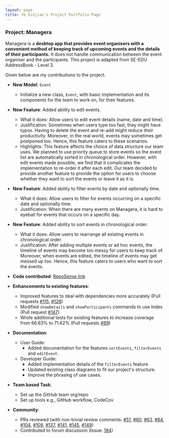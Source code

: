 ```yaml
---
layout: page
title: Ye Xinjian's Project Portfolio Page
---
```


### Project: Managera

Managera is a **desktop app that provides event organisers with a convenient method of keeping track of upcoming events and the details of their participants.**
It does not handle communication between the event organiser and the participants. This project is adapted from SE-EDU AddressBook - Level 3.

Given below are my contributions to the project.

* **New Model**: `Event`
    * Initialize a new class, `Event`, with basic implementation and its components for the team to work on, for their features.

* **New Feature**: Added ability to edit events.
    * What it does: Allow users to edit event details (name, date and time).
    * Justification: Sometimes when users type too fast, they might have typos. Having to delete the event and re-add might reduce their productivity.
      Moreover, in the real world, events may sometimes get postponed too. Hence, this feature caters to these scenarios.
    * Highlights: This feature affects the choice of data structure our team uses. We planned to use priority queue to store events so the event list are automatically
      sorted in chronological order. However, with edit events made possible, we find that it complicates the implementation to re-order it after each edit. Our team decided to
      provide another feature to provide the option for users to choose whether they want to sort the events or leave it as it is.

* **New Feature**: Added ability to filter events by date and optionally time.
    * What it does: Allow users to filter for events occurring on a specific date and optionally time.
    * Justification: When there are many events on Managera, it is hard to eyeball for events that occurs on a specific day.

* **New Feature**: Added ability to sort events in chronological order.
    * What it does: Allow users to rearrange all existing events in chronological order.
    * Justification: After adding multiple events or ad hoc events, the timeline of events may become too messy for users to keep track of.
      Moreover, when events are edited, the timeline of events may get messed up too. Hence, this feature caters to users who want to sort the events.

  
* **Code contributed**: [RepoSense link](https://nus-cs2103-ay2122s1.github.io/tp-dashboard/?search=AY2122S1-CS2103T-T10-2&sort=groupTitle&sortWithin=title&timeframe=commit&mergegroup=&groupSelect=groupByRepos&breakdown=true&checkedFileTypes=docs~functional-code~test-code~other&since=2021-09-17&tabOpen=true&tabType=authorship&tabAuthor=XXJJXJ&tabRepo=AY2122S1-CS2103T-T10-2%2Ftp%5Bmaster%5D&authorshipIsMergeGroup=false&authorshipFileTypes=docs~functional-code~test-code~other&authorshipIsBinaryFileTypeChecked=false)


* **Enhancements to existing features**:
    * Improved features to deal with dependencies more accurately (Pull requests [\#115](https://github.com/AY2122S1-CS2103T-T10-2/tp/pull/115/files), [\#126](https://github.com/AY2122S1-CS2103T-T10-2/tp/pull/126))
    * Modified `showDetails` and `showParticipants` commands to use Index (Pull request [\#147](https://github.com/AY2122S1-CS2103T-T10-2/tp/pull/147))
    * Wrote additional tests for existing features to increase coverage from 66.63% to 71.62% (Pull requests [\#89](https://github.com/AY2122S1-CS2103T-T10-2/tp/pull/89))


* **Documentation**:
    * User Guide:
      * Added documentation for the features `sortEvents`, `filterEvents` and `editEvent`.
    * Developer Guide:
      * Added implementation details of the `filterEvents` feature.
      * Updated existing class diagrams to fit our project's structure.
      * Improve the phrasing of use cases.


* **Team based Task**:
    * Set up the GitHub team org/repo
    * Set up tools e.g., GitHub workflow, CodeCov


* **Community**:
    * PRs reviewed (with non-trivial review comments: [\#51](https://github.com/AY2122S1-CS2103T-T10-2/tp/pull/51), [\#60](https://github.com/AY2122S1-CS2103T-T10-2/tp/pull/60#discussion_r720779380), [\#63](https://github.com/AY2122S1-CS2103T-T10-2/tp/pull/63), [\#84](https://github.com/AY2122S1-CS2103T-T10-2/tp/pull/84), [\#104](https://github.com/AY2122S1-CS2103T-T10-2/tp/pull/104), [\#109](https://github.com/AY2122S1-CS2103T-T10-2/tp/pull/109), [\#137](https://github.com/AY2122S1-CS2103T-T10-2/tp/pull/137), [\#141](https://github.com/AY2122S1-CS2103T-T10-2/tp/pull/141), [\#145](https://github.com/AY2122S1-CS2103T-T10-2/tp/pull/145), [\#149](https://github.com/AY2122S1-CS2103T-T10-2/tp/pull/149))
    * Contributed to forum discussion (Issue: [184](https://github.com/nus-cs2103-AY2122S1/forum/issues/184#issuecomment-913061544))
  
